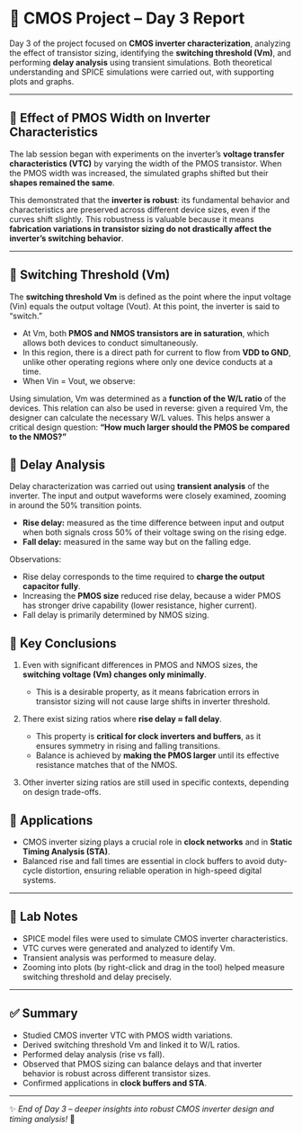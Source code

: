 
# 📘 CMOS Project – Day 3 Report

Day 3 of the project focused on **CMOS inverter characterization**, analyzing the effect of transistor sizing, identifying the **switching threshold (Vm)**, and performing **delay analysis** using transient simulations. Both theoretical understanding and SPICE simulations were carried out, with supporting plots and graphs.  

---

## 🔹 Effect of PMOS Width on Inverter Characteristics

The lab session began with experiments on the inverter’s **voltage transfer characteristics (VTC)** by varying the width of the PMOS transistor. When the PMOS width was increased, the simulated graphs shifted but their **shapes remained the same**.  

This demonstrated that the **inverter is robust**: its fundamental behavior and characteristics are preserved across different device sizes, even if the curves shift slightly. This robustness is valuable because it means **fabrication variations in transistor sizing do not drastically affect the inverter’s switching behavior**.  


---

## 🔹 Switching Threshold (Vm)

The **switching threshold Vm** is defined as the point where the input voltage (Vin) equals the output voltage (Vout). At this point, the inverter is said to “switch.”  

- At Vm, both **PMOS and NMOS transistors are in saturation**, which allows both devices to conduct simultaneously.  
- In this region, there is a direct path for current to flow from **VDD to GND**, unlike other operating regions where only one device conducts at a time.  
- When Vin = Vout, we observe:  


Using simulation, Vm was determined as a **function of the W/L ratio** of the devices. This relation can also be used in reverse: given a required Vm, the designer can calculate the necessary W/L values. This helps answer a critical design question: **“How much larger should the PMOS be compared to the NMOS?”**  



## 🔹 Delay Analysis

Delay characterization was carried out using **transient analysis** of the inverter. The input and output waveforms were closely examined, zooming in around the 50% transition points.  

- **Rise delay:** measured as the time difference between input and output when both signals cross 50% of their voltage swing on the rising edge.  
- **Fall delay:** measured in the same way but on the falling edge.  

Observations:  
- Rise delay corresponds to the time required to **charge the output capacitor fully**.  
- Increasing the **PMOS size** reduced rise delay, because a wider PMOS has stronger drive capability (lower resistance, higher current).  
- Fall delay is primarily determined by NMOS sizing.  


## 🔹 Key Conclusions

1. Even with significant differences in PMOS and NMOS sizes, the **switching voltage (Vm) changes only minimally**.  
   - This is a desirable property, as it means fabrication errors in transistor sizing will not cause large shifts in inverter threshold.  

2. There exist sizing ratios where **rise delay ≈ fall delay**.  
   - This property is **critical for clock inverters and buffers**, as it ensures symmetry in rising and falling transitions.  
   - Balance is achieved by **making the PMOS larger** until its effective resistance matches that of the NMOS.  

3. Other inverter sizing ratios are still used in specific contexts, depending on design trade-offs.  


## 🔹 Applications

- CMOS inverter sizing plays a crucial role in **clock networks** and in **Static Timing Analysis (STA)**.  
- Balanced rise and fall times are essential in clock buffers to avoid duty-cycle distortion, ensuring reliable operation in high-speed digital systems.  

---

## 🧪 Lab Notes

- SPICE model files were used to simulate CMOS inverter characteristics.  
- VTC curves were generated and analyzed to identify Vm.  
- Transient analysis was performed to measure delay.  
- Zooming into plots (by right-click and drag in the tool) helped measure switching threshold and delay precisely.  


---

## ✅ Summary

- Studied CMOS inverter VTC with PMOS width variations.  
- Derived switching threshold Vm and linked it to W/L ratios.  
- Performed delay analysis (rise vs fall).  
- Observed that PMOS sizing can balance delays and that inverter behavior is robust across different transistor sizes.  
- Confirmed applications in **clock buffers and STA**.  

---

✨ *End of Day 3 – deeper insights into robust CMOS inverter design and timing analysis!* 🚀
